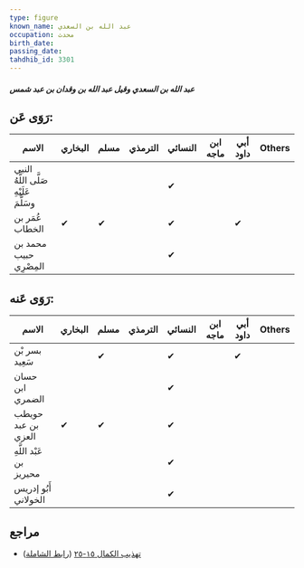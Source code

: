 ```yaml
---
type: figure
known_name: عبد الله بن السعدي
occupation: محدث
birth_date:
passing_date:
tahdhib_id: 3301
---
```

##### عبد الله بن السعدي وقيل عبد الله بن وقدان بن عبد شمس

## رَوَى عَن:
| الاسم                                  | البخاري | مسلم | الترمذي | النسائي | ابن ماجه | أبي داود | Others |
| -------------------------------------- | ------- | ---- | ------- | ------- | -------- | -------- | ------ |
| النبي صَلَّى اللَّهُ عَلَيْهِ وسَلَّمَ |         |      |         | ✔       |          |          |        |
| عُمَر بن الخطاب                        | ✔       | ✔    |         | ✔       |          | ✔        |        |
| محمد بن حبيب المِصْرِي                 |         |      |         | ✔       |          |          |        |
## رَوَى عَنه:
| الاسم                   | البخاري | مسلم | الترمذي | النسائي | ابن ماجه | أبي داود | Others |
| ----------------------- | ------- | ---- | ------- | ------- | -------- | -------- | ------ |
| بسر بْن سَعِيد          |         | ✔    |         | ✔       |          | ✔        |        |
| حسان ابن الضمري         |         |      |         | ✔       |          |          |        |
| حويطب بن عبد العزي      | ✔       | ✔    |         | ✔       |          |          |        |
| عَبْد اللَّهِ بن محيريز |         |      |         | ✔       |          |          |        |
| أَبُو إدريس الخولاني    |         |      |         | ✔       |          |          |        |
## مراجع
- [تهذيب الكمال ١٥-٢٥](obsidian://open?vault=Tahdhib-al-Kamal&file=Figures/٣٣٠١-عبد%20الله%20بن%20السعدي%20وقيل%20عبد%20الله%20بن%20وقدان%20بن%20عبد%20شمس) ([رابط الشاملة](https://shamela.ws/book/3722/7509))